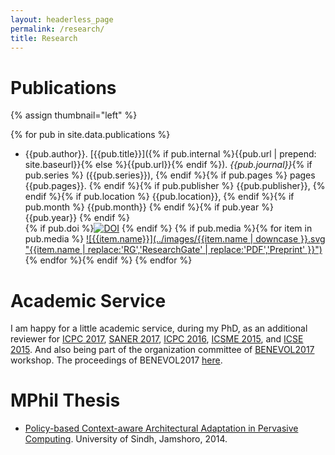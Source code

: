 ```yaml
---
layout: headerless_page
permalink: /research/
title: Research
---
```

# Publications

{% assign thumbnail="left" %}

{% for pub in site.data.publications %}
* {{pub.author}}.
[{{pub.title}}]({% if pub.internal %}{{pub.url | prepend: site.baseurl}}{% else %}{{pub.url}}{% endif %}).
*{{pub.journal}}*{% if pub.series %} ({{pub.series}}), {% endif %}{% if pub.pages %} pages {{pub.pages}}. {% endif %}{% if pub.publisher %} {{pub.publisher}}, {% endif %}{% if pub.location %} {{pub.location}}, {% endif %}{% if pub.month %} {{pub.month}} {% endif %}{% if pub.year %} {{pub.year}} {% endif %}  
{% if pub.doi %}[![DOI](../images/doi.svg "DOI")]({{pub.doi}}) {% endif %} {% if pub.media %}{% for item in pub.media %} [![{{item.name}}](../images/{{item.name | downcase }}.svg "{{item.name | replace:'RG','ResearchGate' | replace:'PDF','Preprint' }}")]({{item.url}}) {% endfor %}{% endif %}
{% endfor %}

# Academic Service

I am happy for a little academic service, during my PhD, as an additional reviewer for [ICPC 2017](https://www.computer.org/csdl/proceedings/icpc/2017/0535/00/0535z015.pdf), [SANER 2017](https://www.computer.org/csdl/proceedings/saner/2017/5501/00/07884601.pdf), [ICPC 2016](https://www.computer.org/csdl/proceedings/icpc/2016/1428/00/07503703.pdf), [ICSME 2015](https://www.computer.org/csdl/proceedings/icsme/2015/7532/00/07332445.pdf), and [ICSE 2015](https://www.computer.org/csdl/proceedings/icse/2015/1934/01/1934z037.pdf).
And also being part of the organization committee of [BENEVOL2017](http://ansymore.uantwerpen.be/events/BENEVOL2017) workshop. The proceedings of BENEVOL2017 [here](http://ceur-ws.org/Vol-2047/).

# MPhil Thesis
* [Policy-based Context-aware Architectural Adaptation in Pervasive Computing](../docs/MPhil_thesis.pdf).
University of Sindh, Jamshoro, 2014.
